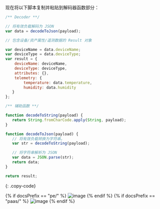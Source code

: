 现在将以下脚本复制并粘贴到解码器函数部分：

```javascript
/** Decoder **/

// 将有效负载解码为 JSON
var data = decodeToJson(payload);

// 包含设备/资产属性/遥测数据的 Result 对象

var deviceName = data.deviceName;
var deviceType = data.deviceType;
var result = {
    deviceName: deviceName,
    deviceType: deviceType,
    attributes: {},
    telemetry: {
        temperature: data.temperature,
        humidity: data.humidity
   }
};

/** 辅助函数 **/

function decodeToString(payload) {
   return String.fromCharCode.apply(String, payload);
}

function decodeToJson(payload) {
   // 将有效负载转换为字符串。
   var str = decodeToString(payload);

   // 将字符串解析为 JSON
   var data = JSON.parse(str);
   return data;
}

return result;

``` 
{: .copy-code}

{% if docsPrefix == "pe/" %}
![image](/images/user-guide/integrations/udp/udp-uplink-converter-json-java-pe.png)
{% endif %}
{% if docsPrefix == "paas/" %}
![image](/images/user-guide/integrations/udp/udp-uplink-converter-json-java-paas.png)
{% endif %}